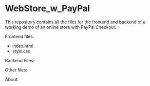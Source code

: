 # WebStore_w_PayPal
This repository contains all the files for the frontend and backend of a working demo of an online store with PayPal Checkout.

Frontend files:

- index.html
- style.css


Backend Files: 




Other files:


About.